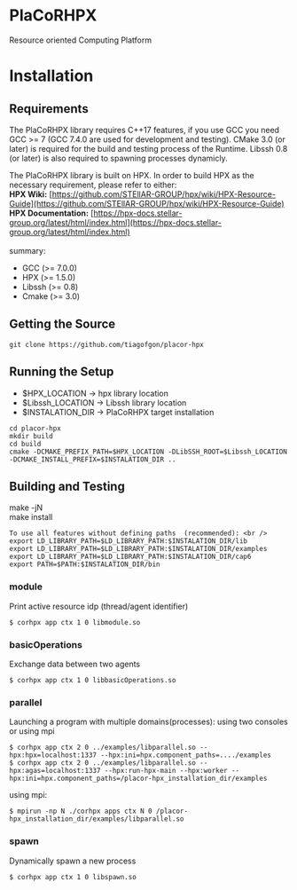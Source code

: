 # PlaCoRHPX
Resource oriented Computing Platform

# Installation

## Requirements
The PlaCoRHPX library requires C++17 features, if you use GCC you need GCC >= 7 (GCC 7.4.0 are used for development and testing). CMake 3.0 (or later) is required for the build and testing process of the Runtime. Libssh 0.8 (or later) is also required to spawning processes dynamicly. 

The PlaCoRHPX library is built on HPX. In order to build HPX as the necessary requirement, please refer to either:
<br />
**HPX Wiki:** [https://github.com/STEllAR-GROUP/hpx/wiki/HPX-Resource-Guide](https://github.com/STEllAR-GROUP/hpx/wiki/HPX-Resource-Guide)
<br />
**HPX Documentation:** [https://hpx-docs.stellar-group.org/latest/html/index.html](https://hpx-docs.stellar-group.org/latest/html/index.html)
<br />
<br />
summary:
- GCC (>= 7.0.0)
- HPX (>= 1.5.0)
- Libssh (>= 0.8)
- Cmake (>= 3.0)

## Getting the Source
`git clone https://github.com/tiagofgon/placor-hpx`

## Running the Setup

- $HPX_LOCATION -> hpx library location
- $Libssh_LOCATION -> Libssh library location
- $INSTALATION_DIR -> PlaCoRHPX target installation

~~~
cd placor-hpx
mkdir build
cd build
cmake -DCMAKE_PREFIX_PATH=$HPX_LOCATION -DLibSSH_ROOT=$Libssh_LOCATION -DCMAKE_INSTALL_PREFIX=$INSTALATION_DIR ..
~~~

## Building and Testing
make -jN <br />
make install <br />

```
To use all features without defining paths  (recommended): <br />
export LD_LIBRARY_PATH=$LD_LIBRARY_PATH:$INSTALATION_DIR/lib
export LD_LIBRARY_PATH=$LD_LIBRARY_PATH:$INSTALATION_DIR/examples
export LD_LIBRARY_PATH=$LD_LIBRARY_PATH:$INSTALATION_DIR/cap6
export PATH=$PATH:$INSTALATION_DIR/bin
```

### module
Print active resource idp (thread/agent identifier)
~~~ 
$ corhpx app ctx 1 0 libmodule.so
~~~

### basicOperations
Exchange data between two agents
~~~ 
$ corhpx app ctx 1 0 libbasicOperations.so
~~~ 

### parallel
Launching a program with multiple domains(processes): using two consoles or using mpi

~~~ 
$ corhpx app ctx 2 0 ../examples/libparallel.so --hpx:hpx=localhost:1337 --hpx:ini=hpx.component_paths=..../examples
$ corhpx app ctx 2 0 ../examples/libparallel.so --hpx:agas=localhost:1337 --hpx:run-hpx-main --hpx:worker --hpx:ini=hpx.component_paths=/placor-hpx_installation_dir/examples
~~~ 

using mpi:<br />
~~~ 
$ mpirun -np N ./corhpx apps ctx N 0 /placor-hpx_installation_dir/examples/libparallel.so
~~~ 

### spawn
Dynamically spawn a new process
~~~ 
$ corhpx app ctx 1 0 libspawn.so
~~~ 
